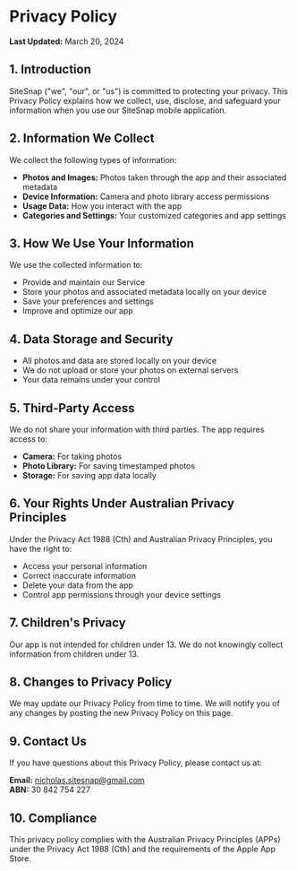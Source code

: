
# Privacy Policy

**Last Updated:** March 20, 2024

## 1. Introduction
SiteSnap ("we", "our", or "us") is committed to protecting your privacy. This Privacy Policy explains how we collect, use, disclose, and safeguard your information when you use our SiteSnap mobile application.

## 2. Information We Collect
We collect the following types of information:

- **Photos and Images:** Photos taken through the app and their associated metadata  
- **Device Information:** Camera and photo library access permissions  
- **Usage Data:** How you interact with the app  
- **Categories and Settings:** Your customized categories and app settings

## 3. How We Use Your Information
We use the collected information to:

- Provide and maintain our Service  
- Store your photos and associated metadata locally on your device  
- Save your preferences and settings  
- Improve and optimize our app

## 4. Data Storage and Security

- All photos and data are stored locally on your device  
- We do not upload or store your photos on external servers  
- Your data remains under your control

## 5. Third-Party Access
We do not share your information with third parties. The app requires access to:

- **Camera:** For taking photos  
- **Photo Library:** For saving timestamped photos  
- **Storage:** For saving app data locally

## 6. Your Rights Under Australian Privacy Principles
Under the Privacy Act 1988 (Cth) and Australian Privacy Principles, you have the right to:

- Access your personal information  
- Correct inaccurate information  
- Delete your data from the app  
- Control app permissions through your device settings

## 7. Children's Privacy
Our app is not intended for children under 13. We do not knowingly collect information from children under 13.

## 8. Changes to Privacy Policy
We may update our Privacy Policy from time to time. We will notify you of any changes by posting the new Privacy Policy on this page.

## 9. Contact Us
If you have questions about this Privacy Policy, please contact us at:

**Email:** nicholas.sitesnap@gmail.com  
**ABN:** 30 842 754 227

## 10. Compliance
This privacy policy complies with the Australian Privacy Principles (APPs) under the Privacy Act 1988 (Cth) and the requirements of the Apple App Store.

